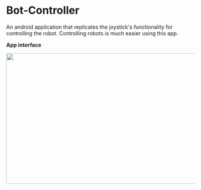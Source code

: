 # Bot-Controller

An android application that replicates the joystick's functionality for controlling the robot. Controlling robots is much easier using this app.

**App interface**

<img src=https://github.com/AtiqurRahmanAni/Bot-Controller/assets/56642339/263b2123-117f-4af8-a971-55bec7d35b6a width=850px height=350px/>
